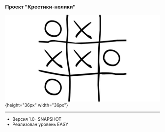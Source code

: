 ### Проект "Крестики-нолики"
![alt-text](https://github.com/olegbugrov/tictactoe/raw/master/img/1439363371_cd52_2.jpg){height="36px" width="36px"}
<hr>
<ul>
<li>Версия 1.0- SNAPSHOT</li>
<li>Реализован уровень EASY</li></ul>
